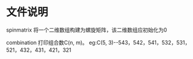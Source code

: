 # 文件说明
spinmatrix
将一个二维数组构建为螺旋矩阵，该二维数组应初始化为0

combination
打印组合数C(n, m)。 eg:C(5, 3)--543，542，541，532，531，521，432，431，421，321
